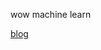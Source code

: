 <!-- ![Avram's GitHub stats](https://github-readme-stats.vercel.app/api?username=avramdj&show_icons=true) -->
wow machine learn

[blog](https://avramdj.github.io/)
<!-- [Book a call](https://calendly.com/avramdjordjevic2/30min) -->
